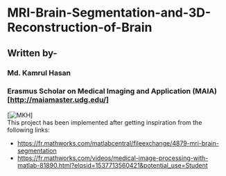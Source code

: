 # MRI-Brain-Segmentation-and-3D-Reconstruction-of-Brain
## Written by-
### Md. Kamrul Hasan 
### Erasmus Scholar on Medical Imaging and Application (MAIA) [http://maiamaster.udg.edu/]
[![MKH](https://cdn.rawgit.com/sindresorhus/awesome/d7305f38d29fed78fa85652e3a63e154dd8e8829/media/badge.svg)] <br />
This project has been implemented after getting inspiration from the following links: 
+ https://fr.mathworks.com/matlabcentral/fileexchange/4879-mri-brain-segmentation
+ https://fr.mathworks.com/videos/medical-image-processing-with-matlab-81890.html?elqsid=1537713560421&potential_use=Student 
